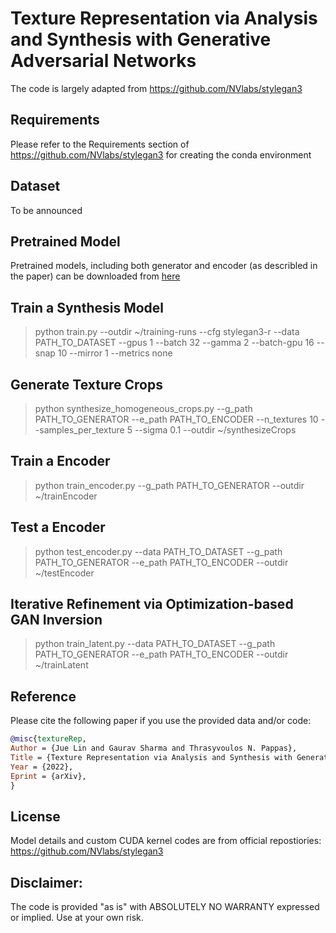 # Texture Representation via Analysis and Synthesis with Generative Adversarial Networks

The code is largely adapted from https://github.com/NVlabs/stylegan3

## Requirements

Please refer to the Requirements section of https://github.com/NVlabs/stylegan3 for creating the conda environment

## Dataset 

To be announced

## Pretrained Model

Pretrained models, including both generator and encoder (as describled in the paper) can be downloaded from [here](https://drive.google.com/file/d/1zKNcfjXvf5Shr5QkFXXs6ZDTxnv5qDcm/view?usp=share_link)

## Train a Synthesis Model

> python train.py --outdir ~/training-runs --cfg stylegan3-r --data PATH_TO_DATASET --gpus 1 --batch 32 --gamma 2 --batch-gpu 16 --snap 10  --mirror 1 --metrics none

## Generate Texture Crops

> python synthesize_homogeneous_crops.py --g_path PATH_TO_GENERATOR --e_path PATH_TO_ENCODER --n_textures 10 --samples_per_texture 5 --sigma 0.1 --outdir ~/synthesizeCrops 

## Train a Encoder

> python train_encoder.py --g_path PATH_TO_GENERATOR --outdir ~/trainEncoder

## Test a Encoder

> python test_encoder.py --data PATH_TO_DATASET --g_path PATH_TO_GENERATOR --e_path PATH_TO_ENCODER --outdir ~/testEncoder

## Iterative Refinement via Optimization-based GAN Inversion

> python train_latent.py --data PATH_TO_DATASET --g_path PATH_TO_GENERATOR --e_path PATH_TO_ENCODER --outdir ~/trainLatent

## Reference

Please cite the following paper if you use the provided data and/or code:

~~~bibtex
@misc{textureRep,
Author = {Jue Lin and Gaurav Sharma and Thrasyvoulos N. Pappas},
Title = {Texture Representation via Analysis and Synthesis with Generative Adversarial Networks},
Year = {2022},
Eprint = {arXiv},
}
~~~

## License

Model details and custom CUDA kernel codes are from official repostiories: https://github.com/NVlabs/stylegan3

## Disclaimer: 

The code is provided "as is" with ABSOLUTELY NO WARRANTY expressed or implied. Use at your own risk.
